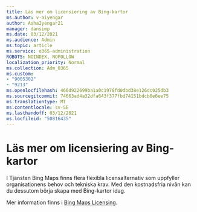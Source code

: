 ```yaml
---
title: Läs mer om licensiering av Bing-kartor
ms.author: v-aiyengar
author: AshaIyengar21
manager: dansimp
ms.date: 03/12/2021
ms.audience: Admin
ms.topic: article
ms.service: o365-administration
ROBOTS: NOINDEX, NOFOLLOW
localization_priority: Normal
ms.collection: Adm_O365
ms.custom:
- "9005302"
- "9213"
ms.openlocfilehash: 466d922699ba1a0c1978fd0dbd38e126dc025db3
ms.sourcegitcommit: 74663ad4a32dfa643f377fbd74151bdcb0e6ee75
ms.translationtype: MT
ms.contentlocale: sv-SE
ms.lasthandoff: 03/12/2021
ms.locfileid: "50816435"
---
```

# <a name="learn-about-bing-maps-licensing"></a>Läs mer om licensiering av Bing-kartor

I Tjänsten Bing Maps finns flera flexibla licensalternativ som uppfyller organisationens behov och tekniska krav. Med den kostnadsfria nivån kan du dessutom börja skapa med Bing-kartor idag.

Mer information finns i [Bing Maps Licensing](https://go.microsoft.com/fwlink/?linkid=2150203).
